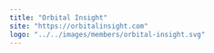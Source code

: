```yaml
---
title: "Orbital Insight"
site: "https://orbitalinsight.com"
logo: "../../images/members/orbital-insight.svg"
---
```

